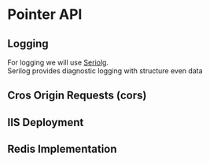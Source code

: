 # Pointer API

## Logging

For logging we will use [Seriolg].  
Serilog provides diagnostic logging with structure even data

## Cros Origin Requests (cors)


## IIS Deployment


## Redis Implementation


[Seriolg]: <https://serilog.net/>